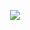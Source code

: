 <p align="center">
  <img src="https://github.com/user-attachments/assets/787545a1-8143-43fb-9c56-192eb228b275" />
</p>
